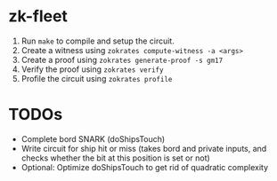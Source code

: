 # zk-fleet

1. Run `make` to compile and setup the circuit.
2. Create a witness using `zokrates compute-witness -a <args>`
3. Create a proof using `zokrates generate-proof -s gm17`
4. Verify the proof using `zokrates verify`
5. Profile the circuit using `zokrates profile`

# TODOs
- Complete bord SNARK (doShipsTouch)
- Write circuit for ship hit or miss (takes bord and private inputs, and checks whether the bit at this position is set or not)
- Optional: Optimize doShipsTouch to get rid of quadratic complexity
